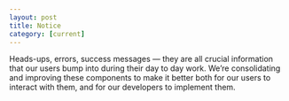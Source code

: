 ```yaml
---
layout: post
title: Notice
category: [current]
---
```


Heads-ups, errors, success messages — they are all crucial information that our users bump into during their day to day work. We’re consolidating and improving these components to make it better both for our users to interact with them, and for our developers to implement them.
